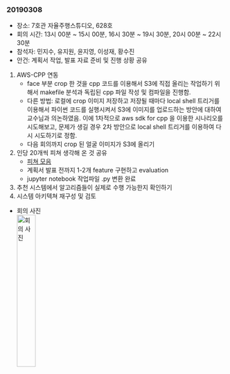 ### 20190308
- 장소: 7호관 자율주행스튜디오, 628호
- 회의 시간: 13시 00분 ~ 15시 00분, 16시 30분 ~ 19시 30분, 20시 00분 ~ 22시 30분
- 참석자: 민지수, 유지원, 윤지영, 이성재, 황수진
- 안건: 계획서 작업, 발표 자료 준비 및 진행 상황 공유</br>

 1. AWS-CPP 연동
    - face 부분 crop 한 것을 cpp 코드를 이용해서 S3에 직접 올리는 작업하기 위해서 makefile 분석과 독립된 cpp 파일 작성 및 컴파일을 진행함.
    - 다른 방법: 로컬에 crop 이미지 저장하고 저장될 때마다 local shell 트리거를 이용해서 파이썬 코드를 실행시켜서 S3에 
    이미지를 업로드하는 방안에 대하여 교수님과 의논하였음. 이에 1차적으로 aws sdk for cpp 을 이용한 시나리오를 시도해보고, 문제가 생길 경우
    2차 방안으로 local shell 트리거를 이용하여 다시 시도하기로 정함.
    - 다음 회의까지 crop 된 얼굴 이미지가 S3에 올리기
 2. 인당 20개씩 피쳐 생각해 온 것 공유<br/>
    - [피쳐 모음](https://docs.google.com/spreadsheets/d/1pXvbvMFTnkzyjIMPtY0nytuaxNVQjT9MZ5wGJOIpnhw/edit?usp=sharing)
    - 계획서 발표 전까지 1-2개 feature 구현하고  evaluation
    - jupyter notebook 작업파일 .py 변환 완료
 3. 추천 시스템에서 알고리즘들이 실제로 수행 가능한지 확인하기
 4. 시스템 아키텍쳐 재구성 및 검토
 
 - 회의 사진<br/>
   <img src="https://github.com/kookmin-sw/2019-cap1-2019_4/blob/master/doc/%ED%9A%8C%EC%9D%98%EB%A1%9D/pictures/2019_03_08.JPG" alt="회의 사진" width = "30%" height="30%">

